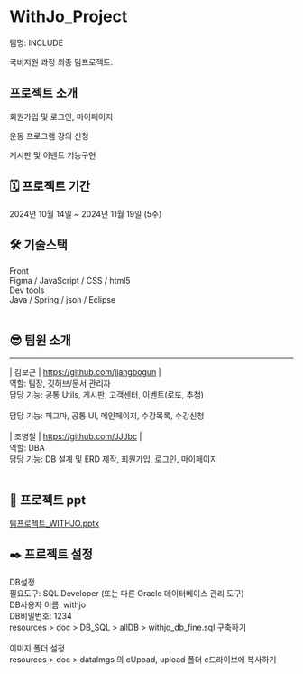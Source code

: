 # WithJo_Project

팀명: INCLUDE

국비지원 과정 최종 팀프로젝트.


## 프로젝트 소개

회원가입 및 로그인, 마이페이지

운동 프로그램 강의 신청

게시판 및 이벤트 기능구현


## 🗓 프로젝트 기간
2024년 10월 14일 ~ 2024년 11월 19일 (5주)


## 🛠 기술스택
Front
<br />
Figma / JavaScript / CSS / html5
<br />
Dev tools
<br />
Java / Spring / json / Eclipse
<br />
<br />

## 😎 팀원 소개
-------------------------------------------
| 김보근 | https://github.com/jjangbogun |
<br />
역할: 팀장, 깃허브/문서 관리자
<br />
담당 기능: 공통 Utils, 게시판, 고객센터, 이벤트(로또, 추첨)
<br />
<br />
담당 기능: 피그마, 공통 UI, 메인페이지, 수강목록, 수강신청
<br />
<br />
| 조병철 | https://github.com/JJJbc |
<br />
역할: DBA
<br />
담당 기능: DB 설계 및 ERD 제작, 회원가입, 로그인, 마이페이지
<br />
<br />
## 📄 프로젝트 ppt
[팀프로젝트_WITHJO.pptx](https://github.com/jjangbogun/WITHJO/blob/main/%EB%AC%B8%EC%84%9C/%EA%B8%B0%ED%9A%8D/ERD_%EB%B3%80%EC%88%98%EB%AA%85.docx)
## ✒️ 프로젝트 설정
DB설정
<br />
필요도구: SQL Developer (또는 다른 Oracle 데이터베이스 관리 도구)
<br />
DB사용자 이름: withjo
<br />
DB비밀번호: 1234
<br />
resources > doc > DB_SQL > allDB > withjo_db_fine.sql 구축하기
<br />
<br />
이미지 폴더 설정
<br />
resources > doc > dataImgs 의 cUpoad, upload 폴더 c드라이브에 복사하기
